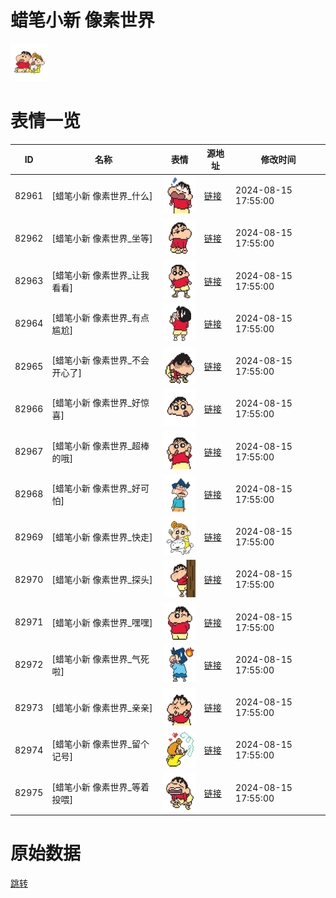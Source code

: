 # 蜡笔小新 像素世界

<img src="./cover.png" height="60" alt="cover" />

# 表情一览

|ID|名称|表情|源地址|修改时间|
|----|----|----|----|----|
|82961|[蜡笔小新 像素世界_什么]|<img src="./pic/082961_%5B蜡笔小新 像素世界_什么%5D.png" height="60" alt="什么"/>|[链接](https://i0.hdslb.com/bfs/garb/4c474eb238ae402d399d321b0187004be89eb821.png)|2024-08-15 17:55:00|
|82962|[蜡笔小新 像素世界_坐等]|<img src="./pic/082962_%5B蜡笔小新 像素世界_坐等%5D.png" height="60" alt="坐等"/>|[链接](https://i0.hdslb.com/bfs/garb/8daaa7ae7376c64a59b4a180bbf1605d122daa60.png)|2024-08-15 17:55:00|
|82963|[蜡笔小新 像素世界_让我看看]|<img src="./pic/082963_%5B蜡笔小新 像素世界_让我看看%5D.png" height="60" alt="让我看看"/>|[链接](https://i0.hdslb.com/bfs/garb/6019a54e73173c2d3592d343acc2e7b7a77359f3.png)|2024-08-15 17:55:00|
|82964|[蜡笔小新 像素世界_有点尴尬]|<img src="./pic/082964_%5B蜡笔小新 像素世界_有点尴尬%5D.png" height="60" alt="有点尴尬"/>|[链接](https://i0.hdslb.com/bfs/garb/2aafa83b05a1f7413fe05e85afd1badc2ba340b5.png)|2024-08-15 17:55:00|
|82965|[蜡笔小新 像素世界_不会开心了]|<img src="./pic/082965_%5B蜡笔小新 像素世界_不会开心了%5D.png" height="60" alt="不会开心了"/>|[链接](https://i0.hdslb.com/bfs/garb/0ecfb70b3d94ebe01c47b6f2af35dbfc2ce902d5.png)|2024-08-15 17:55:00|
|82966|[蜡笔小新 像素世界_好惊喜]|<img src="./pic/082966_%5B蜡笔小新 像素世界_好惊喜%5D.png" height="60" alt="好惊喜"/>|[链接](https://i0.hdslb.com/bfs/garb/4efa7eeb43ee80095b3fb4cbc3e4172f6e20b16f.png)|2024-08-15 17:55:00|
|82967|[蜡笔小新 像素世界_超棒的哦]|<img src="./pic/082967_%5B蜡笔小新 像素世界_超棒的哦%5D.png" height="60" alt="超棒的哦"/>|[链接](https://i0.hdslb.com/bfs/garb/b99ba0135f868d5a6c599724968af43ebba394c7.png)|2024-08-15 17:55:00|
|82968|[蜡笔小新 像素世界_好可怕]|<img src="./pic/082968_%5B蜡笔小新 像素世界_好可怕%5D.png" height="60" alt="好可怕"/>|[链接](https://i0.hdslb.com/bfs/garb/b5a7a44261532a3348d535abf5cd0a95bf831b22.png)|2024-08-15 17:55:00|
|82969|[蜡笔小新 像素世界_快走]|<img src="./pic/082969_%5B蜡笔小新 像素世界_快走%5D.png" height="60" alt="快走"/>|[链接](https://i0.hdslb.com/bfs/garb/17302891a21a0d2cba4530d905d0ca8b8f73cd23.png)|2024-08-15 17:55:00|
|82970|[蜡笔小新 像素世界_探头]|<img src="./pic/082970_%5B蜡笔小新 像素世界_探头%5D.png" height="60" alt="探头"/>|[链接](https://i0.hdslb.com/bfs/garb/85c1bc7efd07ce859778dffaaef998fb3aa0d974.png)|2024-08-15 17:55:00|
|82971|[蜡笔小新 像素世界_嘿嘿]|<img src="./pic/082971_%5B蜡笔小新 像素世界_嘿嘿%5D.png" height="60" alt="嘿嘿"/>|[链接](https://i0.hdslb.com/bfs/garb/d816aad6ea2b016a35401b0a39181905dba3fc8b.png)|2024-08-15 17:55:00|
|82972|[蜡笔小新 像素世界_气死啦]|<img src="./pic/082972_%5B蜡笔小新 像素世界_气死啦%5D.png" height="60" alt="气死啦"/>|[链接](https://i0.hdslb.com/bfs/garb/ef2c54c441684df63710968077ae9b03fb52a572.png)|2024-08-15 17:55:00|
|82973|[蜡笔小新 像素世界_亲亲]|<img src="./pic/082973_%5B蜡笔小新 像素世界_亲亲%5D.png" height="60" alt="亲亲"/>|[链接](https://i0.hdslb.com/bfs/garb/ec843e6e6221965a92e83a54b7054565ddc0cddc.png)|2024-08-15 17:55:00|
|82974|[蜡笔小新 像素世界_留个记号]|<img src="./pic/082974_%5B蜡笔小新 像素世界_留个记号%5D.png" height="60" alt="留个记号"/>|[链接](https://i0.hdslb.com/bfs/garb/469eb295bc644877053999e32af9955a067a6dc0.png)|2024-08-15 17:55:00|
|82975|[蜡笔小新 像素世界_等着投喂]|<img src="./pic/082975_%5B蜡笔小新 像素世界_等着投喂%5D.png" height="60" alt="等着投喂"/>|[链接](https://i0.hdslb.com/bfs/garb/cd11a8186b9b75110e7ffe1339f2a72467640386.png)|2024-08-15 17:55:00|

# 原始数据

[跳转](./raw.json)

